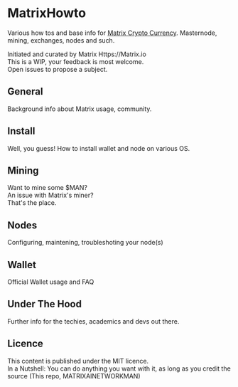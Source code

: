 # MatrixHowto
Various how tos and base info for [Matrix Crypto Currency](https://github.com/MatrixAINetworkMan). Masternode, mining, exchanges, nodes and such.

Initiated and curated by Matrix Https://Matrix.io  
This is a WIP, your feedback is most welcome.  
Open issues to propose a subject.

## General
Background info about Matrix usage, community.

## Install
Well, you guess! How to install wallet and node on various OS.

## Mining
Want to mine some $MAN?  
An issue with Matrix's miner?  
That's the place.

## Nodes
Configuring, maintening, troubleshoting your node(s)

## Wallet
Official Wallet usage and FAQ

## Under The Hood
Further info for the techies, academics and devs out there.


## Licence
This content is published under the MIT licence.  
In a Nutshell: You can do anything you want with it, as long as you credit the source (This repo, MATRIXAINETWORKMAN)
